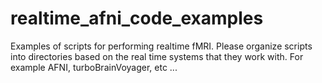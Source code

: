 realtime_afni_code_examples
===========================

Examples of scripts for performing realtime fMRI. Please organize scripts into directories based on the real time 
systems that they work with. For example AFNI, turboBrainVoyager, etc ... 
